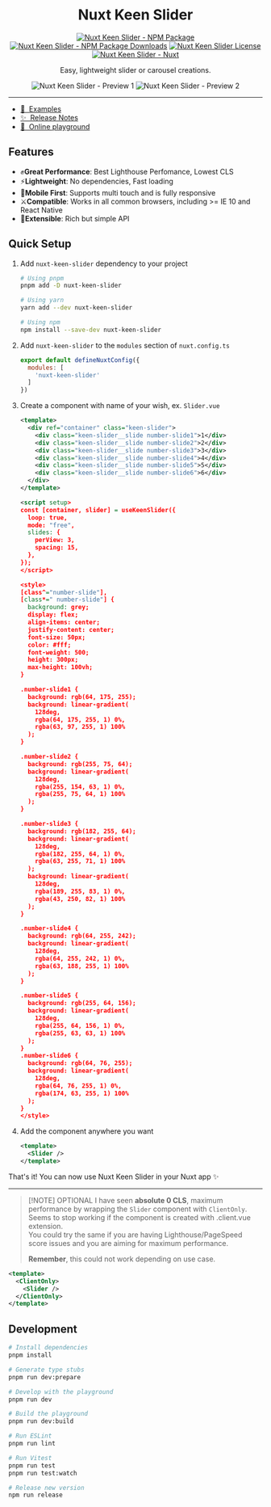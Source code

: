 <h1 align="center">
Nuxt Keen Slider
</h1>

<p align="center">
<a href="https://npmjs.com/package/nuxt-keen-slider"><img src="https://img.shields.io/npm/v/nuxt-keen-slider/latest.svg?style=flat&colorA=020420&colorB=00DC82" alt="Nuxt Keen Slider - NPM Package" /></a>
<a href="https://npmjs.com/package/nuxt-keen-slider"><img src="https://img.shields.io/npm/dm/nuxt-keen-slider.svg?style=flat&colorA=020420&colorB=00DC82" alt="Nuxt Keen Slider - NPM Package Downloads" /></a>
<a href="https://npmjs.com/package/nuxt-keen-slider"><img src="https://img.shields.io/npm/l/nuxt-keen-slider.svg?style=flat&colorA=020420&" alt="Nuxt Keen Slider License" /></a>
<a href="https://nuxt.com"><img src="https://img.shields.io/badge/Nuxt-020420?logo=nuxt.js" alt="Nuxt Keen Slider - Nuxt" /></a>
</p>

<p align="center">
Easy, lightweight slider or carousel creations.
</p>

<p align="center">
<img src="https://camo.githubusercontent.com/cdcc9bea5403b1c2038a27dfde6046532a5ed1f85e783767c7a19222561510e1/68747470733a2f2f6b65656e2d736c696465722e696f2f696d616765732f636172642e676966" alt="Nuxt Keen Slider - Preview 1" />
<img src="https://camo.githubusercontent.com/f8b084dc85c136039f043370b8916b855f82e2720fd2355fedc16f010d746aff/68747470733a2f2f6b65656e2d736c696465722e696f2f696d616765732f64656d6f322e676966" alt="Nuxt Keen Slider - Preview 2" />
</p>


-----
- [🧪 &nbsp;Examples](https://keen-slider.io/examples)
- [✨ &nbsp;Release Notes](/CHANGELOG.md)
- [🏀 &nbsp;Online playground](https://stackblitz.com/github/modbender/nuxt-keen-slider?file=playground%2Fapp.vue)
<!-- - [📖 &nbsp;Documentation](https://example.com) -->

## Features

- ✊**Great Performance**: Best Lighthouse Perfomance, Lowest CLS
- ⚡**Lightweight**: No dependencies, Fast loading
- 📱**Mobile First**: Supports multi touch and is fully responsive
- ⚔️**Compatible**: Works in all common browsers, including >= IE 10 and React Native
- 🗼**Extensible**: Rich but simple API

## Quick Setup

1. Add `nuxt-keen-slider` dependency to your project

    ```bash
    # Using pnpm
    pnpm add -D nuxt-keen-slider

    # Using yarn
    yarn add --dev nuxt-keen-slider

    # Using npm
    npm install --save-dev nuxt-keen-slider
    ```

2. Add `nuxt-keen-slider` to the `modules` section of `nuxt.config.ts`

    ```js
    export default defineNuxtConfig({
      modules: [
        'nuxt-keen-slider'
      ]
    })
    ```

3. Create a component with name of your wish, ex. `Slider.vue`

    ```xml
    <template>
      <div ref="container" class="keen-slider">
        <div class="keen-slider__slide number-slide1">1</div>
        <div class="keen-slider__slide number-slide2">2</div>
        <div class="keen-slider__slide number-slide3">3</div>
        <div class="keen-slider__slide number-slide4">4</div>
        <div class="keen-slider__slide number-slide5">5</div>
        <div class="keen-slider__slide number-slide6">6</div>
      </div>
    </template>

    <script setup>
    const [container, slider] = useKeenSlider({
      loop: true,
      mode: "free",
      slides: {
        perView: 3,
        spacing: 15,
      },
    });
    </script>

    <style>
    [class^="number-slide"],
    [class*=" number-slide"] {
      background: grey;
      display: flex;
      align-items: center;
      justify-content: center;
      font-size: 50px;
      color: #fff;
      font-weight: 500;
      height: 300px;
      max-height: 100vh;
    }

    .number-slide1 {
      background: rgb(64, 175, 255);
      background: linear-gradient(
        128deg,
        rgba(64, 175, 255, 1) 0%,
        rgba(63, 97, 255, 1) 100%
      );
    }

    .number-slide2 {
      background: rgb(255, 75, 64);
      background: linear-gradient(
        128deg,
        rgba(255, 154, 63, 1) 0%,
        rgba(255, 75, 64, 1) 100%
      );
    }

    .number-slide3 {
      background: rgb(182, 255, 64);
      background: linear-gradient(
        128deg,
        rgba(182, 255, 64, 1) 0%,
        rgba(63, 255, 71, 1) 100%
      );
      background: linear-gradient(
        128deg,
        rgba(189, 255, 83, 1) 0%,
        rgba(43, 250, 82, 1) 100%
      );
    }

    .number-slide4 {
      background: rgb(64, 255, 242);
      background: linear-gradient(
        128deg,
        rgba(64, 255, 242, 1) 0%,
        rgba(63, 188, 255, 1) 100%
      );
    }

    .number-slide5 {
      background: rgb(255, 64, 156);
      background: linear-gradient(
        128deg,
        rgba(255, 64, 156, 1) 0%,
        rgba(255, 63, 63, 1) 100%
      );
    }
    .number-slide6 {
      background: rgb(64, 76, 255);
      background: linear-gradient(
        128deg,
        rgba(64, 76, 255, 1) 0%,
        rgba(174, 63, 255, 1) 100%
      );
    }
    </style>
    ```

4. Add the component anywhere you want

    ```xml
    <template>
      <Slider />
    </template>
    ```

That's it! You can now use Nuxt Keen Slider in your Nuxt app ✨

-----

> [!NOTE]  OPTIONAL
> I have seen **absolute 0 CLS**, maximum performance by wrapping the `Slider` component with `ClientOnly`.  
> Seems to stop working if the component is created with .client.vue extension.    
> You could try the same if you are having Lighthouse/PageSpeed score issues and you are aiming for maximum performance.
>
> **Remember**, this could not work depending on use case.

```xml
<template>
  <ClientOnly>
    <Slider />
  </ClientOnly>
</template>
```

## Development

```bash
# Install dependencies
pnpm install

# Generate type stubs
pnpm run dev:prepare

# Develop with the playground
pnpm run dev

# Build the playground
pnpm run dev:build

# Run ESLint
pnpm run lint

# Run Vitest
pnpm run test
pnpm run test:watch

# Release new version
npm run release
```
